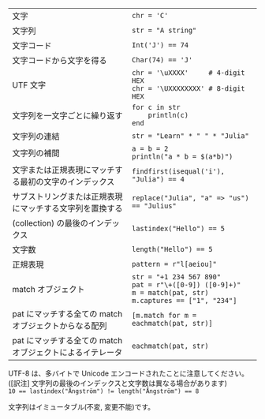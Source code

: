 |                                                |                                             |
| ---------------------------------------------- | ------------------------------------------- |
| 文字                           | `chr = 'C'`                                 |
| 文字列                        | `str = "A string"`                          |
| 文字コード                         | `Int('J') == 74`                            |
| 文字コードから文字を得る                    | `Char(74) == 'J'`                           |
| UTF 文字                 | `chr = '\uXXXX'     # 4-digit HEX`<br>`chr = '\UXXXXXXXX' # 8-digit HEX` |
| 文字列を一文字ごとに繰り返す               | `for c in str`<br>`    println(c)`<br>`end` |
| 文字列の連結                    | `str = "Learn" * " " * "Julia"`             |
| 文字列の補間    | `a = b = 2`<br>`println("a * b = $(a*b)")`  |
| 文字または正規表現にマッチする最初の文字のインデックス | `findfirst(isequal('i'), "Julia") == 4`     |
| サブストリングまたは正規表現にマッチする文字列を置換する  | `replace("Julia", "a" => "us") == "Julius"` |
| (collection) の最後のインデックス     | `lastindex("Hello") == 5`                   |
| 文字数      | `length("Hello") == 5`                      |
| 正規表現         | `pattern = r"l[aeiou]"`                     |
| match オブジェクト             | `str = "+1 234 567 890"`<br>`pat = r"\+([0-9]) ([0-9]+)"`<br>`m = match(pat, str)`<br>`m.captures == ["1", "234"]` |
| pat にマッチする全ての match オブジェクトからなる配列      | `[m.match for m = eachmatch(pat, str)]`     |
| pat にマッチする全ての match オブジェクトによるイテレータ  | `eachmatch(pat, str)`                       |

UTF-8 は、多バイトで Unicode エンコードされたことに注意してください。([訳注] 文字列の最後のインデックスと文字数は異なる場合があります) <br>
`10 == lastindex("Ångström") != length("Ångström") == 8`

文字列はイミュータブル(不変, 変更不能)です。
